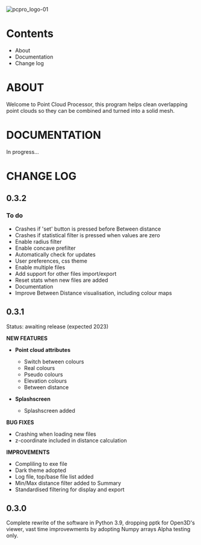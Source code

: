 ![pcpro_logo-01](https://user-images.githubusercontent.com/17065805/211750218-ff6902a9-e405-4bef-861d-1a275e3f906a.jpg)

# Contents
+ About
+ Documentation
+ Change log

# ABOUT
Welcome to Point Cloud Processor, this program helps clean overlapping point clouds so they can be combined and turned into a solid mesh.

# DOCUMENTATION
In progress...

# CHANGE LOG

## 0.3.2
### To do
+ Crashes if 'set' button is pressed before Between distance
+ Crashes if statistical filter is pressed when values are zero
+ Enable radius filter
+ Enable concave prefilter
+ Automatically check for updates
+ User preferences, css theme
+ Enable multiple files
+ Add support for other files import/export
+ Reset stats when new files are added
+ Documentation
+ Improve Between Distance visualisation, including colour maps

## 0.3.1

Status: awaiting release (expected 2023)

**NEW FEATURES** 

+ **Point cloud attributes** 
  + Switch between colours
  + Real colours
  + Pseudo colours
  + Elevation colours
  + Between distance

+ **Splashscreen**
  + Splashscreen added

**BUG FIXES** 
+ Crashing when loading new files
+ z-coordinate included in distance calculation

**IMPROVEMENTS**
+ Compliling to exe file 
+ Dark theme adopted
+ Log file, top/base file list added
+ Min/Max distance filter added to Summary
+ Standardised filtering for display and export

## 0.3.0

Complete rewrite of the software in Python 3.9, dropping pptk for Open3D's viewer, vast time improvewments by adopting Numpy arrays
Alpha testing only.
